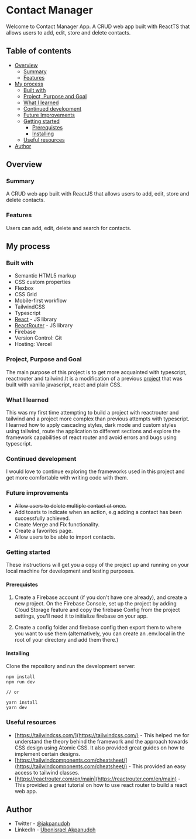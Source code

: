 # Contact Manager

Welcome to Contact Manager App.
A CRUD web app built with ReactTS that allows users to add, edit, store and delete contacts.

## Table of contents

- [Overview](#overview)
  - [Summary](#summary)
  - [Features](#features)
- [My process](#my-process)
  - [Built with](#built-with)
  - [Project, Purpose and Goal](#project-purpose-and-goal)
  - [What I learned](#what-i-learned)
  - [Continued development](#continued-development)
  - [Future Improvements](#future-improvements)
  - [Getting started](#getting-started)
    - [Prerequistes](#prerequistes)
    - [Installing](#installing)
  - [Useful resources](#useful-resources)
- [Author](#author)

## Overview

### Summary

A CRUD web app built with ReactJS that allows users to add, edit, store and delete contacts.

### Features

Users can add, edit, delete and search for contacts.

## My process

### Built with

- Semantic HTML5 markup
- CSS custom properties
- Flexbox
- CSS Grid
- Mobile-first workflow
- TailwindCSS
- Typescript
- [React](https://reactjs.org/) - JS library
- [ReactRouter](https://reactrouter.com/en/main) - JS library
- Firebase
- Version Control: Git
- Hosting: Vercel

### Project, Purpose and Goal

The main purpose of this project is to get more acquainted with typescript, reactrouter and tailwind.It is a modification of a previous [project](https://github.com/ubonisrael/contact-manager-app) that was built with vanilla javascript, react and plain CSS. 

### What I learned

This was my first time attempting to build a project with reactrouter and tailwind and a project more complex than previous attempts with typescript. I learned how to apply cascading styles, dark mode and custom styles using tailwind, route the application to different sections and explore the framework capabilities of react router and avoid errors and bugs using typescript.

### Continued development

I would love to continue exploring the frameworks used in this project and get more comfortable with writing code with them.

### Future improvements

- ~~Allow users to delete multiple contact at once.~~
- Add toasts to indicate when an action, e.g adding a contact has been successfully achieved.
- Create Merge and Fix functionality.
- Create a favorites page.
- Allow users to be able to import contacts.

### Getting started

These instructions will get you a copy of the project up and running on your local machine for development and testing purposes.

#### Prerequistes

1. Create a Firebase account (if you don't have one already), and create a new project. On the Firebase Console, set up the project by adding Cloud Storage feature and copy the firebase Config from the project settings, you'll need it to initialize firebase on your app.

2. Create a config folder and firebase config then export them to where you want to use them (alternatively, you can create an .env.local in the root of your directory and add them there.)

#### Installing

Clone the repository and run the development server:

```
npm install
npm run dev

// or

yarn install
yarn dev
```

### Useful resources

- [https://tailwindcss.com/](https://tailwindcss.com/) - This helped me for understand the theory behind the framework and the approach towards CSS design using Atomic CSS. It also provided great guides on how to implement certain designs.
- [https://tailwindcomponents.com/cheatsheet/](https://tailwindcomponents.com/cheatsheet/) - This provided an easy access to tailwind classes.
- [https://reactrouter.com/en/main](https://reactrouter.com/en/main) - This provided a great tutorial on how to use react router to build a react web app.

## Author

- Twitter - [@jakpanudoh](https://www.twitter.com/jakpanudoh)
- LinkedIn - [Ubonisrael Akpanudoh](www.linkedin.com/in/ubonisrael-akpanudoh)